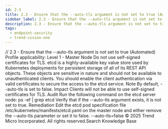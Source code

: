 ```yaml
---
id: 2-3
title: 2.3 - Ensure that the --auto-tls argument is not set to true (Automated)
sidebar_label: 2.3 - Ensure that the --auto-tls argument is not set to true (Automated)
description: 2.3 - Ensure that the --auto-tls argument is not set to true (Automated)
tags:
  - endpoint-security
  - trend-vision-one
---
```


/*<![CDATA[*/ $('#title').html($('meta[name=map-description]').attr('content')); /*]]>*/ 2.3 - Ensure that the --auto-tls argument is not set to true (Automated) Profile applicability: Level 1 - Master Node Do not use self-signed certificates for TLS. etcd is a highly-available key value store used by Kubernetes deployments for persistent storage of all of its REST API objects. These objects are sensitive in nature and should not be available to unauthenticated clients. You should enable the client authentication via valid certificates to secure the access to the etcd service. Note By default, --auto-tls is set to false. Impact Clients will not be able to use self-signed certificates for TLS. Audit Run the following command on the etcd server node: ps -ef | grep etcd Verify that if the --auto-tls argument exists, it is not set to true. Remediation Edit the etcd pod specification file /etc/kubernetes/manifests/etcd.yaml on the master node and either remove the --auto-tls parameter or set it to false. --auto-tls=false © 2025 Trend Micro Incorporated. All rights reserved.Search Knowledge Base